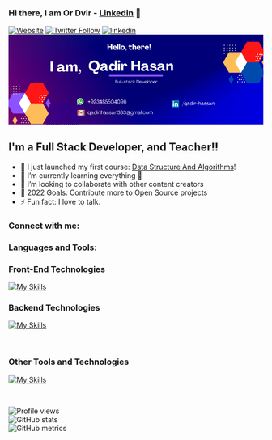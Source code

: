 ### Hi there, I am Or Dvir -  [Linkedin][linkedin] 👋 

[![Website](https://img.shields.io/website?label=Upwork&style=for-the-badge&url=https://www.upwork.com/freelancers/~019565cf421b13b15e)](https://www.upwork.com/freelancers/~019565cf421b13b15e)
[![Twitter Follow](https://img.shields.io/twitter/follow/QADIR?color=1DA1F2&logo=twitter&style=for-the-badge)](https://twitter.com/Qadir77350473)
[![linkedin](https://img.shields.io/badge/linkedin-%230077B5.svg?style=for-the-badge&logo=linkedin&logoColor=white)](https://www.linkedin.com/in/qadir-hassan)
<img src="https://github.com/Qadir-Hassan/attachement/blob/main/bg.png">

## I'm a Full Stack Developer, and Teacher!!

- 🔭 I just launched my first course: [Data Structure And Algorithms][course]!
- 🌱 I’m currently learning everything 🤣
- 👯 I’m looking to collaborate with other content creators
- 🥅 2022 Goals: Contribute more to Open Source projects
- ⚡ Fun fact: I love to talk.

### Connect with me:


### Languages and Tools:

### Front-End Technologies  
[![My Skills](https://skills.thijs.gg/icons?i=angular,html,css,js,bootstrap,figma&theme=dark)](https://skills.thijs.gg)
</br>

### Backend Technologies

[![My Skills](https://skills.thijs.gg/icons?i=php,py,cpp,django,mysql,mongodb&theme=dark)](https://skills.thijs.gg)

</br>

### Other Tools and Technologies
[![My Skills](https://skills.thijs.gg/icons?i=git,github,ps,vscode,wordpress,xd&theme=dark)](https://skills.thijs.gg)

<br />



![Profile views](https://gpvc.arturio.dev/Qadir-Hassan)</br>
![GitHub stats](https://github-readme-stats.vercel.app/api?username=Qadir-Hassan&show_icons=true) </br>
![GitHub metrics](https://metrics.lecoq.io/Qadir-Hassan)  




[course]: https://www.youtube.com/watch?v=mjYh6hlXmZk&t=293s&ab_channel=TutorialHero
[twitter]: https://twitter.com/Qadir77350473
[youtube]: https://www.youtube.com/channel/UCRUrJPsXvjsblevu514rkbQ
[instagram]: https://www.instagram.com/qadir109/
[linkedin]: https://www.linkedin.com/in/or%D6%B9dvir/




